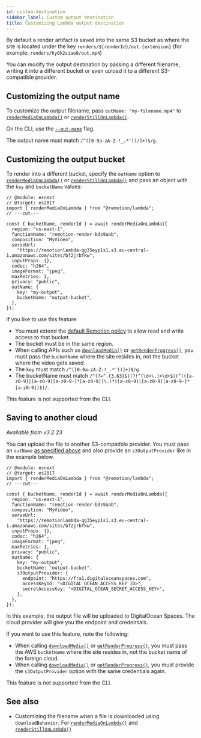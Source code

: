 ```yaml
---
id: custom-destination
sidebar_label: Custom output destination
title: Customizing Lambda output destination
---
```


By default a render artifact is saved into the same S3 bucket as where the site is located under the key `renders/${renderId}/out.{extension}` (for example: `renders/hy0k2siao8/out.mp4`)

You can modify the output destination by passing a different filename, writing it into a different bucket or even upload it to a different S3-compatible provider.

## Customizing the output name

To customize the output filename, pass `outName: "my-filename.mp4"` to [`renderMediaOnLambda()`](/docs/lambda/rendermediaonlambda#outname) or [`renderStillOnLambda()`](/docs/lambda/renderstillonlambda#outname).

On the CLI, use the [`--out-name`](/docs/lambda/cli/render#--out-name) flag.

The output name must match `/^([0-9a-zA-Z-!_.*'()/]+)$/g`.

## Customizing the output bucket

To render into a different bucket, specify the `outName` option to [`renderMediaOnLambda()`](/docs/lambda/rendermediaonlambda) or [`renderStillOnLambda()`](/docs/lambda/renderstillonlambda) and pass an object with the `key` and `bucketName` values:

```tsx twoslash {13-16}
// @module: esnext
// @target: es2017
import { renderMediaOnLambda } from "@remotion/lambda";
// ---cut---

const { bucketName, renderId } = await renderMediaOnLambda({
  region: "us-east-1",
  functionName: "remotion-render-bds9aab",
  composition: "MyVideo",
  serveUrl:
    "https://remotionlambda-qg35eyp1s1.s3.eu-central-1.amazonaws.com/sites/bf2jrbfkw",
  inputProps: {},
  codec: "h264",
  imageFormat: "jpeg",
  maxRetries: 1,
  privacy: "public",
  outName: {
    key: "my-output",
    bucketName: "output-bucket",
  },
});
```

If you like to use this feature:

- You must extend the [default Remotion policy](/lambda/permissions) to allow read and write access to that bucket.
- The bucket must be in the same region.
- When calling APIs such as [`downloadMedia()`](/docs/lambda/downloadmedia) or [`getRenderProgress()`](/docs/lambda/getrenderprogress), you must pass the `bucketName` where the site resides in, not the bucket where the video gets saved.
- The `key` must match `/^([0-9a-zA-Z-!_.*'()]+)$/g`
- The bucketName must match `/^(?=^.{3,63}$)(?!^(\d+\.)+\d+$)(^(([a-z0-9]|[a-z0-9][a-z0-9-]*[a-z0-9])\.)*([a-z0-9]|[a-z0-9][a-z0-9-]*[a-z0-9])$)/`.

This feature is not supported from the CLI.

## Saving to another cloud

_Available from v3.2.23_

You can upload the file to another S3-compatible provider. You must pass an `outName` [as specified above](#customizing-the-output-bucket) and also provide an `s3OutputProvider` like in the example below.

```tsx twoslash {13-21}
// @module: esnext
// @target: es2017
import { renderMediaOnLambda } from "@remotion/lambda";
// ---cut---

const { bucketName, renderId } = await renderMediaOnLambda({
  region: "us-east-1",
  functionName: "remotion-render-bds9aab",
  composition: "MyVideo",
  serveUrl:
    "https://remotionlambda-qg35eyp1s1.s3.eu-central-1.amazonaws.com/sites/bf2jrbfkw",
  inputProps: {},
  codec: "h264",
  imageFormat: "jpeg",
  maxRetries: 1,
  privacy: "public",
  outName: {
    key: "my-output",
    bucketName: "output-bucket",
    s3OutputProvider: {
      endpoint: "https://fra1.digitaloceanspaces.com",
      accessKeyId: "<DIGITAL_OCEAN_ACCESS_KEY_ID>",
      secretAccessKey: "<DIGITAL_OCEAN_SECRET_ACCESS_KEY>",
    },
  },
});
```

In this example, the output file will be uploaded to DigitalOcean Spaces. The cloud provider will give you the endpoint and credentials.

If you want to use this feature, note the following:

- When calling [`downloadMedia()`](/docs/lambda/downloadmedia#bucketname) or [`getRenderProgress()`](/docs/lambda/getrenderprogress#bucketname), you must pass the AWS `bucketName` where the site resides in, not the bucket name of the foreign cloud.
- When calling [`downloadMedia()`](/docs/lambda/downloadmedia#s3outputprovider) or [`getRenderProgress()`](/docs/lambda/getrenderprogress#s3outputprovider), you must provide the `s3OutputProvider` option with the same credentials again.

This feature is not supported from the CLI.

## See also

- Customizing the filename when a file is downloaded using `downloadBehavior`: For [`renderMediaOnLambda()`](/docs/lambda/rendermediaonlambda#downloadbehavior) and [`renderStillOnLambda()`](/docs/lambda/renderstillonlambda#downloadbehavior)
